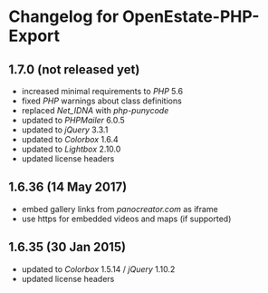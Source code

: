 Changelog for OpenEstate-PHP-Export
===================================


1.7.0 (not released yet)
------------------------

-   increased minimal requirements to *PHP* 5.6
-   fixed *PHP* warnings about class definitions
-   replaced *Net_IDNA* with *php-punycode*
-   updated to *PHPMailer* 6.0.5
-   updated to *jQuery* 3.3.1
-   updated to *Colorbox* 1.6.4
-   updated to *Lightbox* 2.10.0
-   updated license headers


1.6.36 (14 May 2017)
--------------------

-   embed gallery links from *panocreator.com* as iframe
-   use https for embedded videos and maps (if supported)


1.6.35 (30 Jan 2015)
--------------------

-   updated to *Colorbox* 1.5.14 / *jQuery* 1.10.2
-   updated license headers

